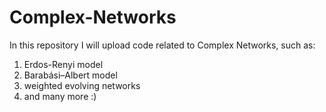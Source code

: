 # Complex-Networks
In this repository I will upload code related to Complex Networks, such as:
1) Erdos-Renyi model
2) Barabási–Albert model
3) weighted evolving networks
4) and many more :)
